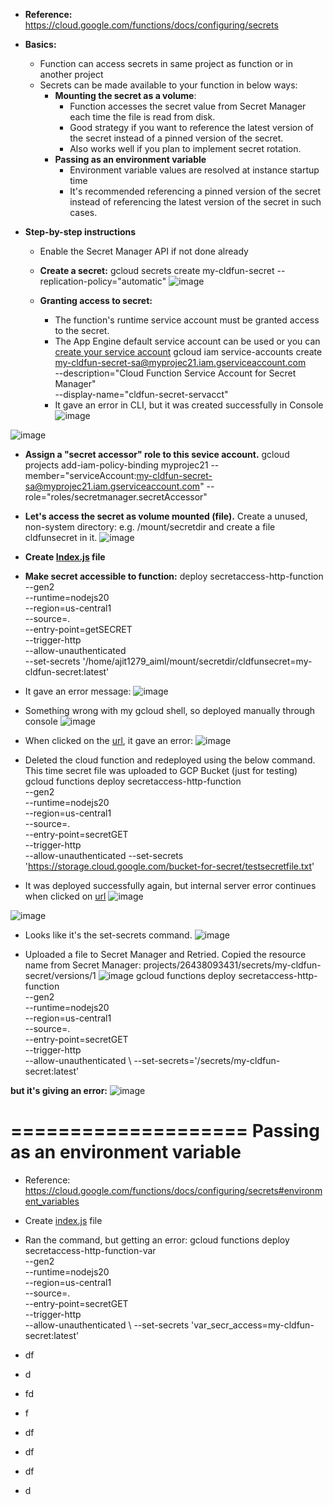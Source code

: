 - **Reference:** https://cloud.google.com/functions/docs/configuring/secrets

- **Basics:**
  - Function can access secrets in same project as function or in another project
  - Secrets can be made available to your function in below ways:
    - **Mounting the secret as a volume**:
      - Function accesses the secret value from Secret Manager each time the file is read from disk.
      - Good strategy if you want to reference the latest version of the secret instead of a pinned version of the secret.
      - Also works well if you plan to implement secret rotation.
    - **Passing as an environment variable**
      - Environment variable values are resolved at instance startup time
      - It's recommended referencing a pinned version of the secret instead of referencing the latest version of the secret in such cases.   
  
- **Step-by-step instructions**
  - Enable the Secret Manager API if not done already
  - **Create a secret:** gcloud secrets create my-cldfun-secret --replication-policy="automatic"
![image](https://github.com/Ajit1279/GCP_Learning/assets/81754034/03eeda9b-48c1-4da0-ab70-de7e3479ad9f)

  - **Granting access to secret:**
    - The function's runtime service account must be granted access to the secret.
    - The App Engine default service account can be used or you can [create your service account](https://cloud.google.com/iam/docs/service-accounts-create)
      gcloud iam service-accounts create my-cldfun-secret-sa@myprojec21.iam.gserviceaccount.com   
       --description="Cloud Function Service Account for Secret Manager"  
       --display-name="cldfun-secret-servacct"
    - It gave an error in CLI, but it was created successfully in Console
![image](https://github.com/Ajit1279/GCP_Learning/assets/81754034/1eb6f5c4-1f62-488e-977c-d6d97f0949cc)

![image](https://github.com/Ajit1279/GCP_Learning/assets/81754034/18b3241c-a03e-4233-a537-656947c5ff43)
 
  - **Assign a "secret accessor" role to this sevice account.**
    gcloud projects add-iam-policy-binding myprojec21 --member="serviceAccount:my-cldfun-secret-sa@myprojec21.iam.gserviceaccount.com" --role="roles/secretmanager.secretAccessor"
  
  - **Let's access the secret as volume mounted (file).** Create a unused, non-system directory: e.g. /mount/secretdir and create a file cldfunsecret in it.
![image](https://github.com/Ajit1279/GCP_Learning/assets/81754034/7bf5f154-dc19-4c49-bede-9cd5d4a80def)

  - **Create [Index.js](https://github.com/Ajit1279/GCP_Learning/blob/main/20240214_Security_Identity/20240214_SecretManager/20240219_CldFun/volume_index.js) file**
  - **Make secret accessible to function:**
    deploy secretaccess-http-function \
    --gen2 \
    --runtime=nodejs20 \
    --region=us-central1 \
    --source=. \
    --entry-point=getSECRET \
    --trigger-http \
    --allow-unauthenticated \
    --set-secrets '/home/ajit1279_aiml/mount/secretdir/cldfunsecret=my-cldfun-secret:latest'     

  - It gave an error message:
![image](https://github.com/Ajit1279/GCP_Learning/assets/81754034/aad2446a-f4c8-42dd-a76f-880fb9beb0b5)

  - Something wrong with my gcloud shell, so deployed manually through console
![image](https://github.com/Ajit1279/GCP_Learning/assets/81754034/24f34b95-799d-4ba5-a21b-81b058688b05)

  - When clicked on the [url](https://us-central1-myprojec21.cloudfunctions.net/secretaccess-http-function), it gave an error:
![image](https://github.com/Ajit1279/GCP_Learning/assets/81754034/326a234a-2f05-4f54-a6e3-0678ff1e28c0)

  - Deleted the cloud function and redeployed using the below command. This time secret file was uploaded to GCP Bucket (just for testing)
    gcloud functions deploy secretaccess-http-function \
    --gen2 \
    --runtime=nodejs20 \
    --region=us-central1 \
    --source=. \
    --entry-point=secretGET \
    --trigger-http \
    --allow-unauthenticated
    --set-secrets 'https://storage.cloud.google.com/bucket-for-secret/testsecretfile.txt'
    
  - It was deployed successfully again, but internal server error continues when clicked on [url](https://us-central1-myprojec21.cloudfunctions.net/secretaccess-http-function)
![image](https://github.com/Ajit1279/GCP_Learning/assets/81754034/90e2fe44-9f23-4544-94be-c5fc0d3f6feb)
 
![image](https://github.com/Ajit1279/GCP_Learning/assets/81754034/c924d3e1-814f-432e-be46-93ac514b9744)

  - Looks like it's the set-secrets command.
![image](https://github.com/Ajit1279/GCP_Learning/assets/81754034/5bbae55b-8290-4c85-ac64-108f16643e8c)
  
  - Uploaded a file to Secret Manager and Retried. Copied the resource name from Secret Manager: projects/26438093431/secrets/my-cldfun-secret/versions/1
![image](https://github.com/Ajit1279/GCP_Learning/assets/81754034/2addbb5a-3851-4bff-8f7e-4af15e34b86c)
gcloud functions deploy secretaccess-http-function \
--gen2 \
--runtime=nodejs20 \
--region=us-central1 \
--source=. \
--entry-point=secretGET \
--trigger-http \
--allow-unauthenticated \ 
--set-secrets='/secrets/my-cldfun-secret:latest'

**but it's giving an error:**
![image](https://github.com/Ajit1279/GCP_Learning/assets/81754034/c55973ec-14d2-4fbf-84dc-cf7976ceae87)

====================
Passing as an environment variable
====================
- Reference: https://cloud.google.com/functions/docs/configuring/secrets#environment_variables
- Create [index.js](https://github.com/Ajit1279/GCP_Learning/blob/main/20240214_Security_Identity/20240214_SecretManager/20240219_CldFun/envvar_index.js) file

- Ran the command, but getting an error:
    gcloud functions deploy secretaccess-http-function-var \
   --gen2 \
   --runtime=nodejs20 \
   --region=us-central1 \
   --source=. \
   --entry-point=secretGET \
   --trigger-http \
   --allow-unauthenticated \ 
   --set-secrets 'var_secr_access=my-cldfun-secret:latest'

- df
- d
- fd
- f
- df
- df
- df
- d
